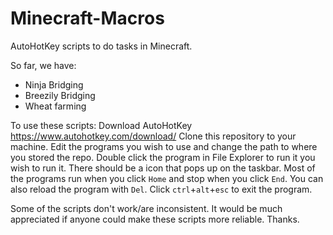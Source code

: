 # Minecraft-Macros
AutoHotKey scripts to do tasks in Minecraft.

So far, we have:
- Ninja Bridging
- Breezily Bridging
- Wheat farming

To use these scripts:
Download AutoHotKey https://www.autohotkey.com/download/
Clone this repository to your machine.
Edit the programs you wish to use and change the path to where you stored the repo.
Double click the program in File Explorer to run it you wish to run it.
There should be a icon that pops up on the taskbar.
Most of the programs run when you click `Home` and stop when you click `End`. You can also reload the program with `Del`. Click `ctrl`+`alt`+`esc` to exit the program.

Some of the scripts don't work/are inconsistent. It would be much appreciated if anyone could make these scripts more reliable. Thanks.


